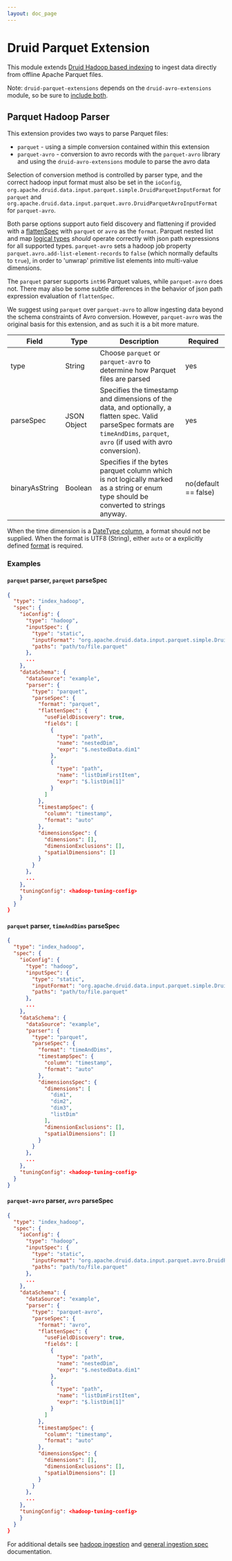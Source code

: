 ```yaml
---
layout: doc_page
---
```


# Druid Parquet Extension

This module extends [Druid Hadoop based indexing](../../ingestion/hadoop.html) to ingest data directly from offline 
Apache Parquet files. 

Note: `druid-parquet-extensions` depends on the `druid-avro-extensions` module, so be sure to
 [include  both](../../operations/including-extensions.html).

## Parquet Hadoop Parser

This extension provides two ways to parse Parquet files:
* `parquet` - using a simple conversion contained within this extension 
* `parquet-avro` - conversion to avro records with the `parquet-avro` library and using the `druid-avro-extensions`
 module to parse the avro data

Selection of conversion method is controlled by parser type, and the correct hadoop input format must also be set in 
the `ioConfig`,  `org.apache.druid.data.input.parquet.simple.DruidParquetInputFormat` for `parquet` and 
`org.apache.druid.data.input.parquet.avro.DruidParquetAvroInputFormat` for `parquet-avro`.
 

Both parse options support auto field discovery and flattening if provided with a 
[flattenSpec](../../ingestion/flatten-json.html) with `parquet` or `avro` as the `format`. Parquet nested list and map 
[logical types](https://github.com/apache/parquet-format/blob/master/LogicalTypes.md) _should_ operate correctly with 
json path expressions for all supported types. `parquet-avro` sets a hadoop job property 
`parquet.avro.add-list-element-records` to `false` (which normally defaults to `true`), in order to 'unwrap' primitive 
list elements into multi-value dimensions.

The `parquet` parser supports `int96` Parquet values, while `parquet-avro` does not. There may also be some subtle 
differences in the behavior of json path expression evaluation of `flattenSpec`.

We suggest using `parquet` over `parquet-avro` to allow ingesting data beyond the schema constraints of Avro conversion. 
However, `parquet-avro` was the original basis for this extension, and as such it is a bit more mature.


|Field     | Type        | Description                                                                            | Required|
|----------|-------------|----------------------------------------------------------------------------------------|---------|
| type      | String      | Choose `parquet` or `parquet-avro` to determine how Parquet files are parsed | yes |
| parseSpec | JSON Object | Specifies the timestamp and dimensions of the data, and optionally, a flatten spec. Valid parseSpec formats are `timeAndDims`, `parquet`, `avro` (if used with avro conversion). | yes |
| binaryAsString | Boolean | Specifies if the bytes parquet column which is not logically marked as a string or enum type should be converted to strings anyway. | no(default == false) |

When the time dimension is a [DateType column](https://github.com/apache/parquet-format/blob/master/LogicalTypes.md), a format should not be supplied. When the format is UTF8 (String), either `auto` or a explicitly defined [format](http://www.joda.org/joda-time/apidocs/org/joda/time/format/DateTimeFormat.html) is required.

### Examples

#### `parquet` parser, `parquet` parseSpec
```json
{
  "type": "index_hadoop",
  "spec": {
    "ioConfig": {
      "type": "hadoop",
      "inputSpec": {
        "type": "static",
        "inputFormat": "org.apache.druid.data.input.parquet.simple.DruidParquetInputFormat",
        "paths": "path/to/file.parquet"
      },
      ...
    },
    "dataSchema": {
      "dataSource": "example",
      "parser": {
        "type": "parquet",
        "parseSpec": {
          "format": "parquet",
          "flattenSpec": {
            "useFieldDiscovery": true,
            "fields": [
              {
                "type": "path",
                "name": "nestedDim",
                "expr": "$.nestedData.dim1"
              },
              {
                "type": "path",
                "name": "listDimFirstItem",
                "expr": "$.listDim[1]"
              }
            ]
          },
          "timestampSpec": {
            "column": "timestamp",
            "format": "auto"
          },
          "dimensionsSpec": {
            "dimensions": [],
            "dimensionExclusions": [],
            "spatialDimensions": []
          }
        }
      },
      ...
    },
    "tuningConfig": <hadoop-tuning-config>
    }
  }
}
```

#### `parquet` parser, `timeAndDims` parseSpec
```json
{
  "type": "index_hadoop",
  "spec": {
    "ioConfig": {
      "type": "hadoop",
      "inputSpec": {
        "type": "static",
        "inputFormat": "org.apache.druid.data.input.parquet.simple.DruidParquetInputFormat",
        "paths": "path/to/file.parquet"
      },
      ...
    },
    "dataSchema": {
      "dataSource": "example",
      "parser": {
        "type": "parquet",
        "parseSpec": {
          "format": "timeAndDims",
          "timestampSpec": {
            "column": "timestamp",
            "format": "auto"
          },
          "dimensionsSpec": {
            "dimensions": [
              "dim1",
              "dim2",
              "dim3",
              "listDim"
            ],
            "dimensionExclusions": [],
            "spatialDimensions": []
          }
        }
      },
      ...
    },
    "tuningConfig": <hadoop-tuning-config>
  }
}

```
#### `parquet-avro` parser, `avro` parseSpec
```json
{
  "type": "index_hadoop",
  "spec": {
    "ioConfig": {
      "type": "hadoop",
      "inputSpec": {
        "type": "static",
        "inputFormat": "org.apache.druid.data.input.parquet.avro.DruidParquetAvroInputFormat",
        "paths": "path/to/file.parquet"
      },
      ...
    },
    "dataSchema": {
      "dataSource": "example",
      "parser": {
        "type": "parquet-avro",
        "parseSpec": {
          "format": "avro",
          "flattenSpec": {
            "useFieldDiscovery": true,
            "fields": [
              {
                "type": "path",
                "name": "nestedDim",
                "expr": "$.nestedData.dim1"
              },
              {
                "type": "path",
                "name": "listDimFirstItem",
                "expr": "$.listDim[1]"
              }
            ]
          },
          "timestampSpec": {
            "column": "timestamp",
            "format": "auto"
          },
          "dimensionsSpec": {
            "dimensions": [],
            "dimensionExclusions": [],
            "spatialDimensions": []
          }
        }
      },
      ...
    },
    "tuningConfig": <hadoop-tuning-config>
    }
  }
}
```

For additional details see [hadoop ingestion](../../ingestion/hadoop.html) and [general ingestion spec](../../ingestion/ingestion-spec.html) documentation.